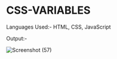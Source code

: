 # CSS-VARIABLES

Languages Used:- HTML, CSS, JavaScript


Output:-

![Screenshot (57)](https://user-images.githubusercontent.com/103900450/226376689-0eccaa05-af1b-4eba-8f24-b82450b271a3.png)
